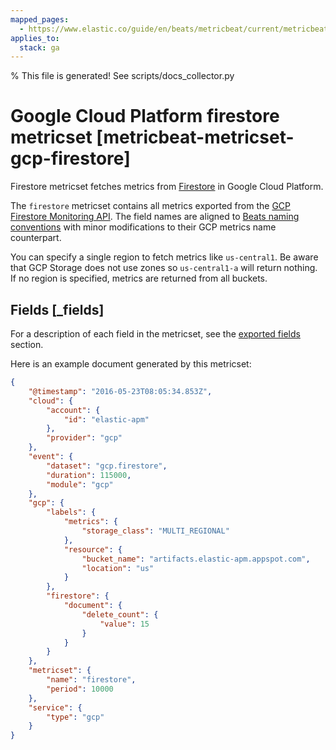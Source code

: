 ```yaml
---
mapped_pages:
  - https://www.elastic.co/guide/en/beats/metricbeat/current/metricbeat-metricset-gcp-firestore.html
applies_to:
  stack: ga
---
```


% This file is generated! See scripts/docs_collector.py

# Google Cloud Platform firestore metricset [metricbeat-metricset-gcp-firestore]

Firestore metricset fetches metrics from [Firestore](https://cloud.google.com/firestore/) in Google Cloud Platform.

The `firestore` metricset contains all metrics exported from the [GCP Firestore Monitoring API](https://cloud.google.com/monitoring/api/metrics_gcp#gcp-firestore). The field names are aligned to [Beats naming conventions](/extend/event-conventions.md) with minor modifications to their GCP metrics name counterpart.

You can specify a single region to fetch metrics like `us-central1`. Be aware that GCP Storage does not use zones so `us-central1-a` will return nothing. If no region is specified, metrics are returned from all buckets.

## Fields [_fields]

For a description of each field in the metricset, see the [exported fields](/reference/metricbeat/exported-fields-gcp.md) section.

Here is an example document generated by this metricset:

```json
{
    "@timestamp": "2016-05-23T08:05:34.853Z",
    "cloud": {
        "account": {
            "id": "elastic-apm"
        },
        "provider": "gcp"
    },
    "event": {
        "dataset": "gcp.firestore",
        "duration": 115000,
        "module": "gcp"
    },
    "gcp": {
        "labels": {
            "metrics": {
                "storage_class": "MULTI_REGIONAL"
            },
            "resource": {
                "bucket_name": "artifacts.elastic-apm.appspot.com",
                "location": "us"
            }
        },
        "firestore": {
            "document": {
                "delete_count": {
                    "value": 15
                }
            }
        }
    },
    "metricset": {
        "name": "firestore",
        "period": 10000
    },
    "service": {
        "type": "gcp"
    }
}
```
